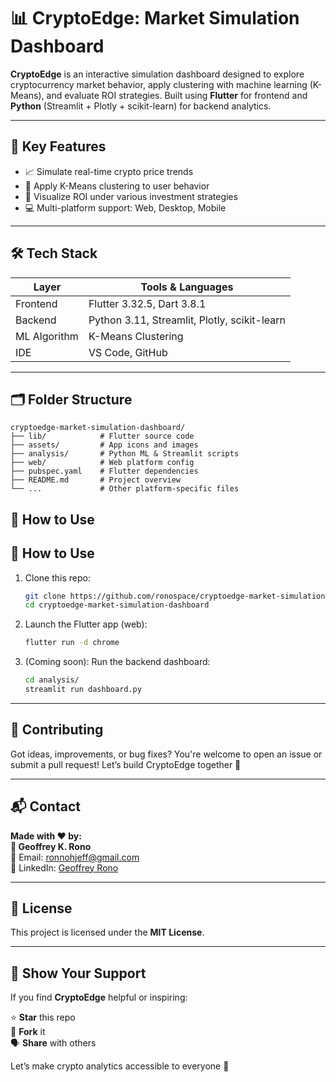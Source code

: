 # 📊 CryptoEdge: Market Simulation Dashboard

**CryptoEdge** is an interactive simulation dashboard designed to explore cryptocurrency market behavior, apply clustering with machine learning (K-Means), and evaluate ROI strategies. Built using **Flutter** for frontend and **Python** (Streamlit + Plotly + scikit-learn) for backend analytics.

---

## 🚀 Key Features

- 📈 Simulate real-time crypto price trends
- 🧠 Apply K-Means clustering to user behavior
- 💸 Visualize ROI under various investment strategies
- 💻 Multi-platform support: Web, Desktop, Mobile

---

## 🛠️ Tech Stack

| Layer         | Tools & Languages                          |
|--------------|--------------------------------------------|
| Frontend     | Flutter 3.32.5, Dart 3.8.1                  |
| Backend      | Python 3.11, Streamlit, Plotly, scikit-learn|
| ML Algorithm | K-Means Clustering                          |
| IDE          | VS Code, GitHub                             |

---

## 🗂 Folder Structure

```
cryptoedge-market-simulation-dashboard/
├── lib/            # Flutter source code
├── assets/         # App icons and images
├── analysis/       # Python ML & Streamlit scripts
├── web/            # Web platform config
├── pubspec.yaml    # Flutter dependencies
├── README.md       # Project overview
└── ...             # Other platform-specific files
```

## 📣 How to Use

## 📣 How to Use

1. Clone this repo:
   ```bash
   git clone https://github.com/ronospace/cryptoedge-market-simulation-dashboard.git
   cd cryptoedge-market-simulation-dashboard

2. Launch the Flutter app (web):
   ```bash
   flutter run -d chrome

3. (Coming soon): Run the backend dashboard:
   ```bash
   cd analysis/
   streamlit run dashboard.py

---

## 🤝 Contributing
Got ideas, improvements, or bug fixes?
You're welcome to open an issue or submit a pull request! Let’s build CryptoEdge together 💪

---
## 📬 Contact

**Made with ❤️ by:**  
**👤 Geoffrey K. Rono**  
📧 Email: [ronnohjeff@gmail.com](mailto:ronnohjeff@gmail.com)  
🔗 LinkedIn: [Geoffrey Rono](https://www.linkedin.com/in/geoffrey-rono-964869b0/)

---
## 📘 License

This project is licensed under the **MIT License**.

---

## 🌟 Show Your Support

If you find **CryptoEdge** helpful or inspiring:

⭐️ **Star** this repo  
🍴 **Fork** it  
🗣️ **Share** with others  

Let’s make crypto analytics accessible to everyone 🚀

